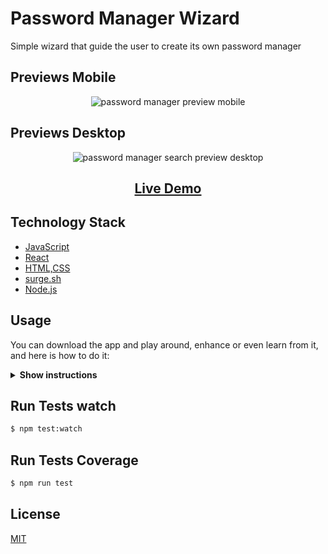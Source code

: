 # Password Manager Wizard

Simple wizard that guide the user to create its own password manager

## Previews Mobile

<p align="center">
<img src="https://i.imgur.com/ESC50SB.gif"
  alt="password manager preview mobile"
  >
</p>

## Previews Desktop

<p align="center">
<img src="https://i.imgur.com/gE2dLWw.gif"
  alt="password manager search preview desktop"
  >
</p>

<h2 align="center"><a  href="http://ob-password-manager.surge.sh/search">Live Demo</a></h2>

## Technology Stack

- [JavaScript](https://en.wikipedia.org/wiki/JavaScript)
- [React](https://reactjs.org/)
- [HTML,CSS](<https://en.wikipedia.org/wiki/HTML#:~:text=Hypertext%20Markup%20Language%20(HTML)%20is,scripting%20languages%20such%20as%20JavaScript>)
- [surge.sh](https://surge.sh/)
- [Node.js](https://nodejs.org/en/)

## Usage

You can download the app and play around, enhance or even learn from it, and here is how to do it:

<details><summary><b>Show instructions</b></summary>

1.  Clone the repo:

    ```sh
    $ git clone https://github.com/luigi055/password-manager.git
    ```

2.  Install package.json dependencies:

    ```sh
    $ npm install
    ```

3.  start the app 😃:

    ```sh
    $ npm start
    ```

    </details>

## Run Tests watch

```sh
$ npm test:watch
```

## Run Tests Coverage

```sh
$ npm run test
```

## License

[MIT](https://choosealicense.com/licenses/mit/)

